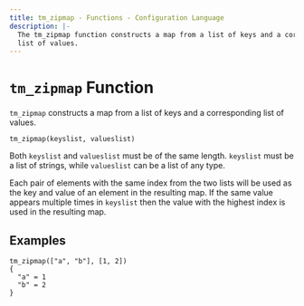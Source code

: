 ```yaml
---
title: tm_zipmap - Functions - Configuration Language
description: |-
  The tm_zipmap function constructs a map from a list of keys and a corresponding
  list of values.
---
```


# `tm_zipmap` Function

`tm_zipmap` constructs a map from a list of keys and a corresponding list of values.

```hcl
tm_zipmap(keyslist, valueslist)
```

Both `keyslist` and `valueslist` must be of the same length. `keyslist` must
be a list of strings, while `valueslist` can be a list of any type.

Each pair of elements with the same index from the two lists will be used
as the key and value of an element in the resulting map. If the same value
appears multiple times in `keyslist` then the value with the highest index
is used in the resulting map.

## Examples

```
tm_zipmap(["a", "b"], [1, 2])
{
  "a" = 1
  "b" = 2
}
```
